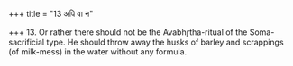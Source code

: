+++
title = "13 अपि वा न"

+++
13. Or rather there should not be the Avabhr̥tha-ritual of the Soma-sacrificial type. He should throw away the husks of barley and scrappings (of milk-mess) in the water without any formula.

